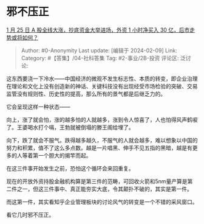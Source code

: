 # 邪不压正
[1 月 25 日 A 股全线大涨，抄底资金大举进场，外资 1 小时净买入 30 亿，后市走势或将如何？](https://www.zhihu.com/question/641186035/answer/3391549666)

> Author: #0-Anonymity
> Last update: [编辑于 2024-02-09]
> Link:
> Category: #【答集】/04-社科答集 
> Tag: #2-事业/2B-投资 
> 评论区:
> 泛讨论:

这东西要浇一下冷水——中国经济的微观不发生标志性、本质的转变，即企业治理在理论和文化上没有创造新的神话、关键科技没有出现经受市场检验的突破、交易监管没有规则性、历史性的提高，那么所有的景气都是后继乏力的。

它会呈现这样一种状态——

向上，涨了就会怕，涨的越多怕的人就越多，涨到令人惊喜了，人也怕得风声鹤唳了。王婆喝水打个嗝，王勃就被倒塌的滕王阁给埋了。

向下，跌了就会不服气。跌得越多越久，不服气的人就会越多，难以想象以中国的努力和积累，值不了这么多点数。越是一片唱黑、伸手不见五指的黑暗，越是有更多的人等着第一个胆大的揭竿而起。

在这三件事开始发生之前，恐怕这个循环会来回重复。

现在的开放外资持股金融机构算是第三件的范畴，可回收火箭和5nm量产算是第二件之一，但这三件事中、真正能夯实大底，令其颠扑不破的，其实是第一件。

而这第一件，其实看知乎企业管理板块的讨论风气的转变是一个不错的采风窗口。

看它几时邪不压正。

